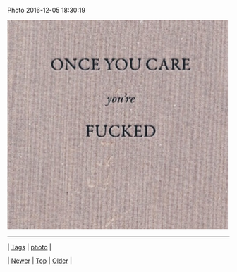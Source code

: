 <!--
title: Photo 2016-12-05 18
date: 2020-06-28T15:27:00.140Z
tags: photo
-->


Photo 2016-12-05 18:30:19

![](154083944095-0.jpg)

<!--BOTTOM-POST-NAVIGATION-->
---

| [Tags](tags.md) | [photo](tag-photo.md) |

| [Newer](154079679834.md) | [Top](index.md) | [Older](154085136324.md) |